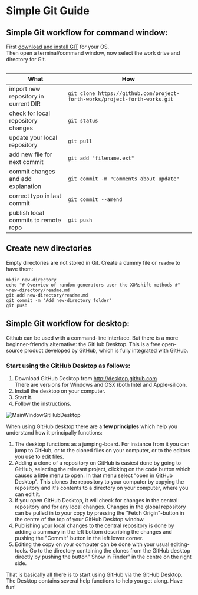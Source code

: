 # Simple Git Guide

## Simple Git workflow for command window:

First [download and install GIT](https://git-scm.com/downloads) for your OS.  
Then open a terminal/command window, now select the work drive and directory for Git.  
``` 
```
| What                                 | How                                                              |
|--------------------------------------|------------------------------------------------------------------|
| import new repository in current DIR | `git clone https://github.com/project-forth-works/project-forth-works.git` |
| check for local repository changes   | `git status`                                                     |
| update your local repository         | `git pull`                                                       |
| add new file for next commit         | `git add "filename.ext"`                                         |
| commit changes and add explanation   | `git commit -m "Comments about update"`                          |
| correct typo in last commit          | `git commit --amend`                                             |
| publish local commits to remote repo | `git push`                                                       |


## Create new directories

Empty directories are not stored in Git. Create a dummy file or `readme` to have them:

    mkdir new-directory
	echo "# Overview of random generators user the XORshift methods #" >new-directory/readme.md
	git add new-directory/readme.md
	git commit -m "Add new-directory folder"
	git push

## Simple Git workflow for desktop:
Github can be used with a command-line interface. But there is a more beginner-friendly alternative: the GitHub Desktop. This is a free open-source product developed by GitHub, which is fully integrated with GitHub.  

### Start using the GitHub Desktop as follows:

  1. Download GitHub Desktop from http://desktop.github.com  
	There are versions for Windows and OSX (both Intel and Apple-silicon.
  2. Install the desktop on your computer.
  3. Start it.
  4. Follow the instructions.
	
![MainWindowGitHubDesktop](https://user-images.githubusercontent.com/11397265/139668403-62408fe4-84aa-441f-b3f5-9a190d01ecf2.jpg)

When using GitHub desktop there are a **few principles** which help you understand how it principally functions:  

  1. The desktop functions as a jumping-board. For instance from it you can jump to GitHub, or to the cloned files on your computer, or to the editors you use to edit files. 
  2. Adding a clone of a repository on GitHub is easiest done by going to GitHub, selecting the relevant project, clicking on the code button which causes a little menu to open. In that menu select "open in GitHub Desktop". This clones the repository to your computer by copying the repository and it's contents to a directory on your computer, where you can edit it.
  3. If you open GitHub Desktop, it will check for changes in the central repository and for any local changes. Changes in the global repository can be pulled in to your copy by pressing the "Fetch Origin"-button in the centre of the top of your GitHub Desktop window.
  4. Publishing your local changes to the central repository is done by adding a summary in the left bottom describing the changes and pushing the "Commit" button in the left lower corner.
  5. Editing the copy on your computer can be done with your usual editing-tools. Go to the directory containing the clones from the GitHub desktop directly by pushing the button" Show in Finder" in the centre on the right side.  


That is basically all there is to start using GitHub via the GitHub Desktop. The Desktop contains several help functions to help you get along. Have fun!
